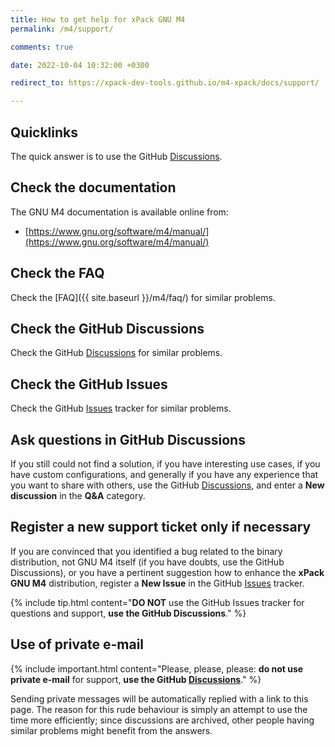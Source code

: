 ```yaml
---
title: How to get help for xPack GNU M4
permalink: /m4/support/

comments: true

date: 2022-10-04 10:32:00 +0300

redirect_to: https://xpack-dev-tools.github.io/m4-xpack/docs/support/

---
```


## Quicklinks

The quick answer is to use the GitHub
[Discussions](https://github.com/xpack-dev-tools/m4-xpack/discussions/).

## Check the documentation

The GNU M4 documentation is available online from:

- [https://www.gnu.org/software/m4/manual/](https://www.gnu.org/software/m4/manual/)

## Check the FAQ

Check the [FAQ]({{ site.baseurl }}/m4/faq/)
for similar problems.

## Check the GitHub Discussions

Check the GitHub [Discussions](https://github.com/xpack-dev-tools/m4-xpack/discussions/) for
similar problems.

## Check the GitHub Issues

Check the GitHub
[Issues](https://github.com/xpack-dev-tools/m4-xpack/issues/)
tracker for similar problems.

## Ask questions in GitHub Discussions

If you still could not find a solution, if you have interesting use
cases, if you have custom configurations, and generally if you have
any experience that you want to share with others, use the GitHub
[Discussions](https://github.com/xpack-dev-tools/m4-xpack/discussions/),
and enter a **New discussion** in the **Q&A** category.

## Register a new support ticket only if necessary

If you are convinced that you identified a bug related to the binary
distribution, not GNU M4 itself (if you have doubts, use the GitHub Discussions),
or you have a pertinent suggestion how to enhance the **xPack GNU M4**
distribution, register a **New Issue** in the GitHub
[Issues](https://github.com/xpack-dev-tools/m4-xpack/issues/)
tracker.

{% include tip.html content="**DO NOT** use the GitHub Issues tracker
for questions and support, **use the GitHub Discussions**." %}

## Use of private e-mail

{% include important.html content="Please, please, please: **do not use
private e-mail** for support, **use the GitHub
[Discussions](https://github.com/xpack-dev-tools/m4-xpack/discussions/)**." %}

Sending private messages will be automatically replied with
a link to this page.
The reason for this rude behaviour is simply an attempt to use
the time more efficiently; since discussions are archived, other people
having similar problems might benefit from the answers.

